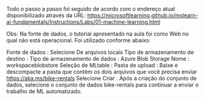 Todo o passo a passo foi seguido de acordo com o endereço atual disponibilizado através da URL:
https://microsoftlearning.github.io/mslearn-ai-fundamentals/Instructions/Labs/01-machine-learning.html

Obs: Na fonte de dados, o tutorial apresentado na aula foi como Web no qual não está operacional.
Foi utilizado conforme abaixo:

Fonte de dados :
Selecione De arquivos locais
Tipo de armazenamento de destino :
Tipo de armazenamento de dados : Azure Blob Storage
Nome : workspaceblobstore
Seleção de MLtable :
Pasta de upload : Baixe e descompacte a pasta que contém os dois arquivos que você precisa enviar https://aka.ms/bike-rentals
Selecione Criar . Após a criação do conjunto de dados, selecione o conjunto de dados bike-rentals para continuar a enviar o trabalho de ML automatizado.
